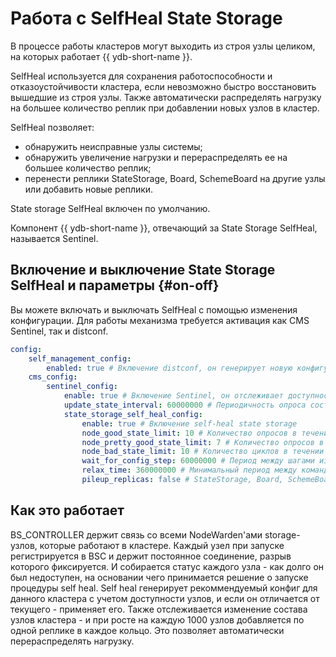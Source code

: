 # Работа с SelfHeal State Storage

В процессе работы кластеров могут выходить из строя узлы целиком, на которых работает {{ ydb-short-name }}.

SelfHeal используется для сохранения работоспособности и отказоустойчивости кластера, если невозможно быстро восстановить вышедшие из строя узлы. Также автоматически распределять нагрузку на большее количество реплик при добавлении новых узлов в кластер.

SelfHeal позволяет:

* обнаружить неисправные узлы системы;
* обнаружить увеличение нагрузки и перераспределять ее на большее количество реплик;
* перенести реплики StateStorage, Board, SchemeBoard на другие узлы или добавить новые реплики.

State storage SelfHeal включен по умолчанию.

Компонент {{ ydb-short-name }}, отвечающий за State Storage SelfHeal, называется Sentinel.

## Включение и выключение State Storage SelfHeal и параметры {#on-off}

Вы можете включать и выключать SelfHeal с помощью изменения конфигурации.
Для работы механизма требуется активация как CMS Sentinel, так и distconf.

```yaml
config:
    self_management_config:
        enabled: true # Включение distconf, он генерирует новую конфигурацию и рассылает узлам
    cms_config:
        sentinel_config:
            enable: true # Включение Sentinel, он отслеживает доступность узлов и отдает команду self-heal в distconf
            update_state_interval: 60000000 # Периодичность опроса состояния нод. По умолчанию 1 минута
            state_storage_self_heal_config:
                enable: true # Включение self-heal state storage
                node_good_state_limit: 10 # Количество опросов в течении которых узел должен быть в хорошем состоянии (быть  доступен), чтобы использовать его в конфигурации
                node_pretty_good_state_limit: 7 # Количество опросов в течении которых узел должен быть в хорошем состоянии, чтобы использовать его в конфигурации, но при этом команда SelfHeal в distconf не отдается
                node_bad_state_limit: 10 # Количество циклов в течении которых узел должен быть недоступен, чтобы отдать команду self-heal в distconf
                wait_for_config_step: 60000000 # Период между шагами изменения конфигурации. По умолчанию 1 минута.
                relax_time: 360000000 # Минимальный период между командами SelfHeal. По умолчанию 10 минут
                pileup_replicas: false # StateStorage, Board, SchemeBoard реплики располагать на одном узле. Если возможен откат кластера на старую верси конфига V1, это позволит привести к совместимому состоянию

```

## Как это работает

BS_CONTROLLER держит связь со всеми NodeWarden'ами storage-узлов, которые работают в кластере.
Каждый узел при запуске регистрируется в BSC и держит постоянное соединение, разрыв которого фиксируется.
И собирается статус каждого узла - как долго он был недоступен, на основании чего принимается решение о запуске процедуры self heal.
Self heal генерирует рекоммендуемый конфиг для данного кластера с учетом доступности узлов, и если он отличается от текущего - применяет его.
Также отслеживается изменение состава узлов кластера - и при росте на каждую 1000 узлов добавляется по одной реплике в каждое кольцо. Это позволяет автоматически перераспределять нагрузку.
